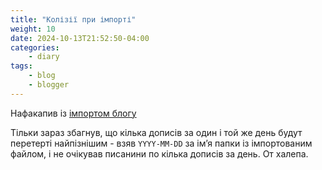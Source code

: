 ```yaml
---
title: "Колізії при імпорті"
weight: 10
date: 2024-10-13T21:52:50-04:00
categories:
    - diary
tags:
    - blog
    - blogger
---
```

Нафакапив із [імпортом блогу](/posts/2024/09/26/backport-block/)
<!--more-->

Тільки зараз збагнув, що кілька дописів за один і той же день будут перетерті найпізнішим - взяв `YYYY-MM-DD` за імʼя папки із імпортованим файлом, і не очікував писанини по кілька дописів за день. От халепа.
